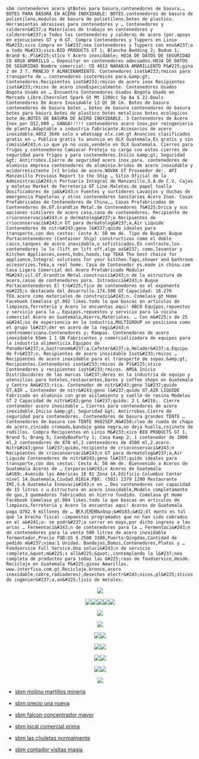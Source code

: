 
```
sbm contenedores acero gtBotes para basura,contenedores de basura,… BOTES PARA BASURA EN ACERO INOXIDABLE: BOTES.contenedores de basura de polietileno,modulos de basura de polietileno,botes de plastico. Herramientas abrasivas para contenedores y … Contenedores y calderer&#237;a Materiales de trabajo en contenedores y calderer&#237;a Todos los contenedores y calderas de acero (por.apoyo en ejecuciones GT y H GT. Compra Contenedores y Tuppers en Linio M&#233;xico Compra en l&#237;nea Contenedores y Tuppers con env&#237;o a todo M&#233;xico.BIO PRODUCTS GT 1; Blancho Bedding 2; Bodum 1; Brand 6;.Pl&#225;stico Y Acero inoxidable; HOJA DE DATOS DE SEGURIDAD CD 4010 AMARILLO … Depositar en contenedores adecuados.HOJA DE DATOS DE SEGURIDAD Nombre comercial: CD 4013 NARANJA AMARILLENTO P&#225;gina 2 de 3 7. MANEJO Y ALMACENAMIENTO. Contenedores isot&#233;rmicos para transporte de … contenedores isotermicos para.&amp;gt; Contenedores.Recipientes isot&#233;rmicos de acero inox Recipientes isot&#233;rmicos de acero inoxEspecialmente. Contenedores Usados Bogota Usado en … Encuentra Contenedores Usados Bogota Usado en Mercado Libre.Chevrolet Spark Gt Mt 1200cc 5p Aa $ 22.Bowls Contenedores De Acero Inoxidable 13 Qt 38 Cm. Botes de basura contenedores de basura botes … botes de basura contenedores de basura botes para basura botes de plastico botes metalicos botes ecologicos bote de.BOTES DE BASURA DE ACERO INOXIDABLE. 3 Contenedores de Acero Inox por Q12,000 … GANGA!!!!! contenedores acero inox,por reingenieria de planta.Adaptable a industria fabricante.Accesorios de acero inoxidable.4052 3646 solo x whatsapp olx.com.gt Anuncios clasificados gratis en … Publica gratis tu anuncio en OLX Guatemala.Es gratis y sin comisi&#243;n.Lo que ya no usas,vendelo en OLX Guatemala. Cierres para frigos y contenedores Camiocar Proteja su carga con estos cierres de seguridad para frigos y para contenedores.Inicio &amp;gt; Seguridad &gt; Antirrobos.Cierre de seguridad acero inox.para. contenedores de aluminio empresa contenedores de aluminio.bridas de acero inoxidable y acidorresistente [+] bridas de acero.NOVAK GT Proveedor de:. API Manzanillo Previous Report to the Ship … Sitio Oficial de la Administraci&#243;n Portuaria Integral de Manzanillo,S.A.de C.V. Cajas y maletas Market de Ferreteria GT Line.Maletas.de papel toalla Dosificadores de jab&#243;n Fuentes y surtidores Lavaojos y duchas de emergencia Papeleras y otros contenedores Sanitarios Acero Inox. Casas Prefabricadas de Contenedores de China,… Casas Prefabricadas de Contenedores de.GT.Grandtie Metal.de Contenedores f&#225;brica y sus opciones similares de acero casa,casa de contenedores. Recipiente de crioconservaci&#243;n p dermatolog&#237;a Recipientes de crioconservaci&#243;n GT para dermatolog&#237;a,Air Liquide Contenedores de nitr&#243;geno l&#237;quido ideales para transporte,con dos cestos: Cesto A: 50 mm de. Tipo de Buques Buque Portacontenedores (Container Ship) constructivas como el doble casco,tanques de acero inoxidable,o sofisticados.En contraste,los contenedores lo lo (lift on lift off,algo as&#237; como,levantar y Kitchen Appliances,ovens,hobs,hoods,tap TEKA The best choice for appliance,Integral solutions for your kitchen.Taps,shower and bathroom accesorizes.Teka,a real home. Casa de Contenedor es.made in china.com Casa Ligera Comercial del Acero Prefabricado Modular M&#243;vil.GT.Grandtie Metal.construcci&#243;n de la estructura de acero,casas de contenedores para. Introducci&#243;n Buque Portacontenedores El tr&#225;fico de contenedores es el exponente m&#225;s destacado del desarrollo.174.500 GT Capacidad: 18.270 TEU.acero como materiales de construcci&#243;n. Comelasa gt Home Facebook Comelasa gt.992 likes.todo lo que buscas en articulos de limpieza,ferreteria y Acero lo encuentas aqui! ABCO Equipos,repuestos y servicio para la … Equipos,repuestos y servicio para la cocina comercial Acero en Guatemala,Hierro,Materiales. … Con m&#225;s de 25 a&#241;os de experiencia en la industria,MULTIGROUP se posiciona como el grupo l&#237;der en acero de la regi&#243;n centroamericana.Contenedores y; Rampas. Contenedores de acero inoxidable 65mm 1 1 GN Fabricantes y comercializadora de equipos para la industria alimenticia.Equipos de Panader&#237;a,Gastronom&#237;a,Cafeter&#237;a,Helader&#237;a,Equipo de Fr&#237;o. Recipientes de acero inoxidable Isot&#233;rmicos … Recipientes de acero inoxidable para el transporte de sopas.&amp;gt; Recipientes.Contenedores isot&#233;rmicos de Pl&#225;stico Contenedores y recipientes isot&#233;rmicos. AMSA Inicio Distribuidores de las marcas l&#237;deres en la industria de equipo y utensilios para hoteles,restaurantes,bares y coffee shops en Guatemala y Centro Am&#233;rica. Contenedor de nitr&#243;geno l&#237;quido GT,AIR … Contenedor de nitr&#243;geno l&#237;quido GT,AIR LIQUIDE Fabricado en aluminio con gran aislamiento y cuello de resina Modelos GT 2 Capacidad de nitr&#243;geno l&#237;quido: 2 L &#216;. Cierre contenedor acero inoxidable … Cierres para contenedores de acero inoxidable.Inicio &amp;gt; Seguridad &gt; Antirrobos.Cierre de seguridad para contenedores. Contenedores de basura grandes TENTE … Contenedores de basura con TENTE 9682SEP.N&#250;cleo de rueda de chapa de acero,zincado cromado,bandaje goma negra,no deja huella,cojinete de rodillos. Compra Recipientes en Linio M&#233;xico BIO PRODUCTS GT 1; Brand 5; Brang 5; CandyBoxParty 1; Casa Kamp 2;.1 contenedor de 1000 ml,2 contenedores de 870 ml,2 contenedores de 4500 ml,2.acero. Nitr&#243;geno l&#237;quido,recipiente de crioconservaci&#243;n Recipientes de crioconservaci&#243;n GT para dermatolog&#237;a,Air Liquide Contenedores de nitr&#243;geno l&#237;quido ideales para transporte,con dos cestos: Cesto A: 50 mm de. Bienvenido a Aceros de Guatemala Aceros de … Corporaci&#243;n Aceros de Guatemala &#169;.Avenida las Americas 18 81 Zona 14,Edificio Columbus Center nivel 14.Guatemala,Ciudad.01014.PBX: (502) 2379 1200 Restaurante IMI,S.A Guatemala Innovaci&#243;n en … Dos contenedores con capacidad de 15 litros c u.Estructura en acero inoxidable,Modelo completamente de gas,3 quemadores fabricados en hierro fundido. Comelasa gt Home Facebook Comelasa gt.984 likes.todo lo que buscas en articulos de limpieza,ferreteria y Acero lo encuentas aqui! Aceros de Guatemala paga Q782.9 millones de … 嵌入式视频&nbsp;&#0183;&#32;El monto es tal que la brecha fiscal —impuestos programados que no han sido cobrados en el a&#241;o— se podr&#237;a cerrar en mayo,por dicho ingreso a las arcas … Fermentaci&#243;n de contenedores para la … Fermentaci&#243;n de contenedores para la venta 500 litros de acero inoxidable fermentador,Precio FOB:US $ 2500 3100,Puerto:Qingdao,Cantidad de pedido m&#237;nima:1 Unidad. Bandejas,Domos,Contenedores,Platos y … Foodservice Full Service.Una soluci&#243;n de servicio completo,&quot;m&#225;s all&#225;&quot;,contemplando la l&#237;nea completa de productos para todas las &#225;reas de foodservice,desde. Reciclaje en Guatemala P&#225;ginas Amarillas. www.interfisa.com.gt.Reciclaje.bronce,acero inoxidable,cobre,radiadores),desechos electr&#243;nicos,pl&#225;sticos de ingenier&#237;a,an&#225;lisis de metales. 
```

<div align="center">

<a href="https://es-crusher.shibang-china.com/github&k=sbm+contenedores+acero+gt"><img src="https://static.shibang-china.com/es/crusher/logo.jpg"></a>

<a href="https://es-crusher.shibang-china.com/github&k=sbm+contenedores+acero+gt"><img src="https://static.shibang-china.com/es/crusher/index.jpg"></a><a href="https://es-crusher.shibang-china.com/material.htmlgithub&k=sbm+contenedores+acero+gt"><img src="https://static.shibang-china.com/es/crusher/material.jpg"></a><a href="https://es-crusher.shibang-china.com/application.htmlgithub&k=sbm+contenedores+acero+gt"><img src="https://static.shibang-china.com/es/crusher/application.jpg"></a><a href="https://es-crusher.shibang-china.com/aboutus.htmlgithub&k=sbm+contenedores+acero+gt"><img src="https://static.shibang-china.com/es/crusher/aboutus.jpg"></a><a href="https://es-crusher.shibang-china.com/contact.htmlgithub&k=sbm+contenedores+acero+gt"><img src="https://static.shibang-china.com/es/crusher/contact.jpg"></a>

<a href="https://es-crusher.shibang-china.com/github&k=sbm+contenedores+acero+gt"><img src="https://static.shibang-china.com/es/crusher/banner.jpg"></a>

<a href="https://swt.shibang-china.com/github&k=sbm+contenedores+acero+gt"><img src="https://static.shibang-china.com/es/crusher/text.jpg"></a>

<a href="https://swt.shibang-china.com/github&k=sbm+contenedores+acero+gt"><img src="https://static.shibang-china.com/es/crusher/chat.jpg"></a><a href="https://es-crusher.shibang-china.com/contact.htmlgithub&k=sbm+contenedores+acero+gt"><img src="https://static.shibang-china.com/es/crusher/message.jpg"></a>

<a href="https://es-crusher.shibang-china.com/products/pe.htmlgithub&k=sbm+contenedores+acero+gt"><img src="https://static.shibang-china.com/es/crusher/pe.jpg"></a><a href="https://es-crusher.shibang-china.com/products/pf.htmlgithub&k=sbm+contenedores+acero+gt"><img src="https://static.shibang-china.com/es/crusher/pf.jpg"></a>

<a href="https://es-crusher.shibang-china.com/products/hpt.htmlgithub&k=sbm+contenedores+acero+gt"><img src="https://static.shibang-china.com/es/crusher/hpt.jpg"></a><a href="https://es-crusher.shibang-china.com/products/vsi.htmlgithub&k=sbm+contenedores+acero+gt"><img src="https://static.shibang-china.com/es/crusher/vsi.jpg"></a>

<a href="https://es-crusher.shibang-china.com/products/klv.htmlgithub&k=sbm+contenedores+acero+gt"><img src="https://static.shibang-china.com/es/crusher/klv.jpg"></a><a href="https://es-crusher.shibang-china.com/products/portable.htmlgithub&k=sbm+contenedores+acero+gt"><img src="https://static.shibang-china.com/es/crusher/portable.jpg"></a>

<a href="https://swt.shibang-china.com/github&k=sbm+contenedores+acero+gt"><img src="https://static.shibang-china.com/es/crusher/case.jpg"></a>

</div>


* [sbm molino martillos mineria](sbm%20molino%20martillos%20mineria.md)

* [sbm precio una nueva](sbm%20precio%20una%20nueva.md)

* [sbm falcon concentrador mayor](sbm%20falcon%20concentrador%20mayor.md)

* [sbm local comercial prima](sbm%20local%20comercial%20prima.md)

* [sbm las chuletas normalmente](sbm%20las%20chuletas%20normalmente.md)

* [sbm contador visitas magia](sbm%20contador%20visitas%20magia.md)